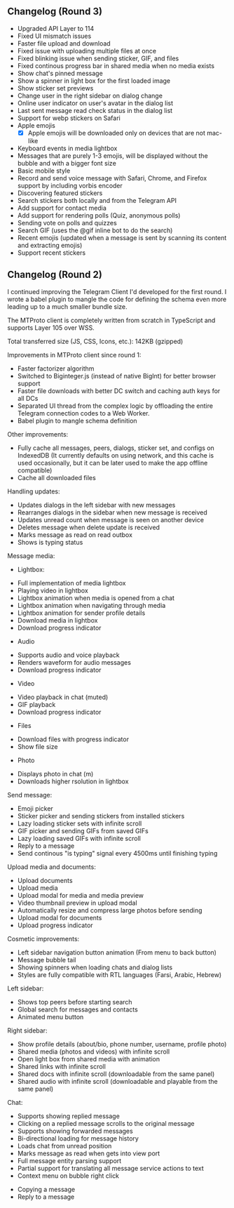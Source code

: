 ## Changelog (Round 3)

- Upgraded API Layer to 114
- Fixed UI mismatch issues
- Faster file upload and download
- Fixed issue with uploading multiple files at once
- Fixed blinking issue when sending sticker, GIF, and files
- Fixed continous progress bar in shared media when no media exists
- Show chat's pinned message
- Show a spinner in light box for the first loaded image
- Show sticker set previews
- Change user in the right sidebar on dialog change
- Online user indicator on user's avatar in the dialog list
- Last sent message read check status in the dialog list
- Support for webp stickers on Safari
- Apple emojis
  - [x] Apple emojis will be downloaded only on devices that are not mac-like
- Keyboard events in media lightbox
- Messages that are purely 1-3 emojis, will be displayed without the bubble and with a bigger font size
- Basic mobile style
- Record and send voice message with Safari, Chrome, and Firefox support by including vorbis encoder
- Discovering featured stickers
- Search stickers both locally and from the Telegram API
- Add support for contact media
- Add support for rendering polls (Quiz, anonymous polls)
- Sending vote on polls and quizzes
- Search GIF (uses the @gif inline bot to do the search)
- Recent emojis (updated when a message is sent by scanning its content and extracting emojis)
- Support recent stickers

## Changelog (Round 2)

I continued improving the Telegram Client I'd developed for the first round. I wrote a babel plugin to mangle the code for defining the schema even more leading up to a much smaller bundle size.

The MTProto client is completely written from scratch in TypeScript and supports Layer 105 over WSS.

Total transferred size (JS, CSS, Icons, etc.): 142KB (gzipped)

Improvements in MTProto client since round 1:
- Faster factorizer algorithm
- Switched to Biginteger.js (instead of native BigInt) for better browser support
- Faster file downloads with better DC switch and caching auth keys for all DCs
- Separated UI thread from the complex logic by offloading the entire Telegram connection codes to a Web Worker.
- Babel plugin to mangle schema definition

Other improvements:
- Fully cache all messages, peers, dialogs, sticker set, and configs on IndexedDB (It currently defaults on using network, and this cache is used occasionally, but it can be later used to make the app offline compatible)
- Cache all downloaded files

Handling updates:
- Updates dialogs in the left sidebar with new messages
- Rearranges dialogs in the sidebar when new message is received
- Updates unread count when message is seen on another device
- Deletes message when delete update is received
- Marks message as read on read outbox
- Shows is typing status

Message media:
* Lightbox:
- Full implementation of media lightbox
- Playing video in lightbox
- Lightbox animation when media is opened from a chat
- Lightbox animation when navigating through media
- Lightbox animation for sender profile details
- Download media in lightbox
- Download progress indicator
* Audio
- Supports audio and voice playback
- Renders waveform for audio messages
- Download progress indicator
* Video
- Video playback in chat (muted)
- GIF playback
- Download progress indicator
* Files
- Download files with progress indicator
- Show file size
* Photo
- Displays photo in chat (m)
- Downloads higher rsolution in lightbox

Send message:
- Emoji picker
- Sticker picker and sending stickers from installed stickers
- Lazy loading sticker sets with infinite scroll
- GIF picker and sending GIFs from saved GIFs
- Lazy loading saved GIFs with infinite scroll
- Reply to a message
- Send continous "is typing" signal every 4500ms until finishing typing

Upload media and documents:
- Upload documents
- Upload media
- Upload modal for media and media preview
- Video thumbnail preview in upload modal
- Automatically resize and compress large photos before sending
- Upload modal for documents
- Upload progress indicator

Cosmetic improvements:
- Left sidebar navigation button animation (From menu to back button)
- Message bubble tail
- Showing spinners when loading chats and dialog lists
- Styles are fully compatible with RTL languages (Farsi, Arabic, Hebrew)

Left sidebar:
- Shows top peers before starting search
- Global search for messages and contacts
- Animated menu button

Right sidebar:
- Show profile details (about/bio, phone number, username, profile photo)
- Shared media (photos and videos) with infinite scroll
- Open light box from shared media with animation
- Shared links with infinite scroll
- Shared docs with infinite scroll (downloadable from the same panel)
- Shared audio with infinite scroll (downloadable and playable from the same panel)

Chat:
- Supports showing replied message
- Clicking on a replied message scrolls to the original message
- Supports showing forwarded messages
- Bi-directional loading for message history
- Loads chat from unread position
- Marks message as read when gets into view port
- Full message entity parsing support
- Partial support for translating all message service actions to text
- Context menu on bubble right click
* Copying a message
* Reply to a message